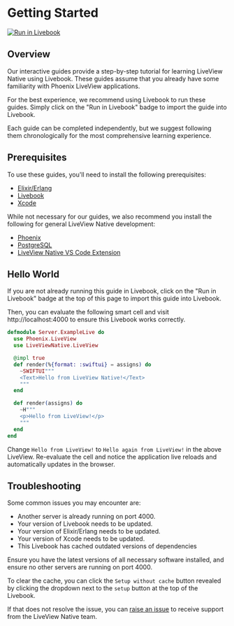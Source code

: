 # Getting Started

[![Run in Livebook](https://livebook.dev/badge/v1/blue.svg)](https://livebook.dev/run?url=https%3A%2F%2Fraw.githubusercontent.com%2Fliveview-native%2Flive_view_native%2Fmain%2Fguides%2Fnotebooks%getting-started.livemd)

## Overview

Our interactive guides provide a step-by-step tutorial for learning LiveView Native using Livebook. These guides assume that you already have some familiarity with Phoenix LiveView applications.

For the best experience, we recommend using Livebook to run these guides. Simply click on the "Run in Livebook" badge to import the guide into Livebook.

Each guide can be completed independently, but we suggest following them chronologically for the most comprehensive learning experience.

## Prerequisites

To use these guides, you'll need to install the following prerequisites:

* [Elixir/Erlang](https://elixir-lang.org/install.html)
* [Livebook](https://livebook.dev/)
* [Xcode](https://developer.apple.com/xcode/)

While not necessary for our guides, we also recommend you install the following for general LiveView Native development:

* [Phoenix](https://hexdocs.pm/phoenix/installation.html)
* [PostgreSQL](https://www.postgresql.org/download/)
* [LiveView Native VS Code Extension](https://github.com/liveview-native/liveview-native-vscode)

## Hello World

If you are not already running this guide in Livebook, click on the "Run in Livebook" badge at the top of this page to import this guide into Livebook.

Then, you can evaluate the following smart cell and visit http://localhost:4000 to ensure this Livebook works correctly.

<!-- livebook:{"attrs":"eyJhY3Rpb24iOiI6aW5kZXgiLCJjb2RlIjoiZGVmbW9kdWxlIFNlcnZlci5FeGFtcGxlTGl2ZSBkb1xuICB1c2UgUGhvZW5peC5MaXZlVmlld1xuICB1c2UgTGl2ZVZpZXdOYXRpdmUuTGl2ZVZpZXdcblxuICBAaW1wbCB0cnVlXG4gIGRlZiByZW5kZXIoJXtmb3JtYXQ6IDpzd2lmdHVpfSA9IGFzc2lnbnMpIGRvXG4gICAgflNXSUZUVUlcIlwiXCJcbiAgICA8VGV4dD5IZWxsbyBmcm9tIExpdmVWaWV3IE5hdGl2ZSE8L1RleHQ+XG4gICAgXCJcIlwiXG4gIGVuZFxuXG4gIGRlZiByZW5kZXIoYXNzaWducykgZG9cbiAgICB+SFwiXCJcIlxuICAgIDxwPkhlbGxvIGZyb20gTGl2ZVZpZXchPC9wPlxuICAgIFwiXCJcIlxuICBlbmRcbmVuZCIsInBhdGgiOiIvIn0","chunks":[[0,109],[111,306],[419,45],[466,63]],"kind":"Elixir.KinoLiveViewNative","livebook_object":"smart_cell"} -->

```elixir
defmodule Server.ExampleLive do
  use Phoenix.LiveView
  use LiveViewNative.LiveView

  @impl true
  def render(%{format: :swiftui} = assigns) do
    ~SWIFTUI"""
    <Text>Hello from LiveView Native!</Text>
    """
  end

  def render(assigns) do
    ~H"""
    <p>Hello from LiveView!</p>
    """
  end
end
```

Change `Hello from LiveView!` to `Hello again from LiveView!` in the above LiveView. Re-evaluate the cell and notice the application live reloads and automatically updates in the browser.

## Troubleshooting

Some common issues you may encounter are:

* Another server is already running on port 4000.
* Your version of Livebook needs to be updated.
* Your version of Elixir/Erlang needs to be updated.
* Your version of Xcode needs to be updated.
* This Livebook has cached outdated versions of dependencies

Ensure you have the latest versions of all necessary software installed, and ensure no other servers are running on port 4000.

To clear the cache, you can click the `Setup without cache` button revealed by clicking the dropdown next to the `setup` button at the top of the Livebook.

If that does not resolve the issue, you can [raise an issue](https://github.com/liveview-native/live_view_native/issues/new) to receive support from the LiveView Native team.

